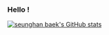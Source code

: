 ### Hello !
[![seunghan baek's GitHub stats](https://github-readme-stats.vercel.app/api?username=back-seung)](https://github.com/anuraghazra/github-readme-stats)



<!--
[![Top Langs](https://github-readme-stats.vercel.app/api/top-langs/?username=back-seung)](https://github.com/anuraghazra/github-readme-stats)
**back-seung/back-seung** is a ✨ _special_ ✨ repository because its `README.md` (this file) appears on your GitHub profile.

Here are some ideas to get you started:

- 🔭 I’m currently working on ...
- 🌱 I’m currently learning ...
- 👯 I’m looking to collaborate on ...
- 🤔 I’m looking for help with ...
- 💬 Ask me about ...
- 📫 How to reach me: ...
- 😄 Pronouns: ...
- ⚡ Fun fact: ...
-->
